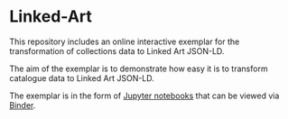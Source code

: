 # Linked-Art

This repository includes an online interactive exemplar for the transformation of collections data to Linked Art JSON-LD. 

The aim of the exemplar is to demonstrate how easy it is to transform catalogue data to Linked Art JSON-LD.

The exemplar is in the form of [Jupyter notebooks](https://jupyter.org) that can be viewed via [Binder](https://mybinder.org/).
